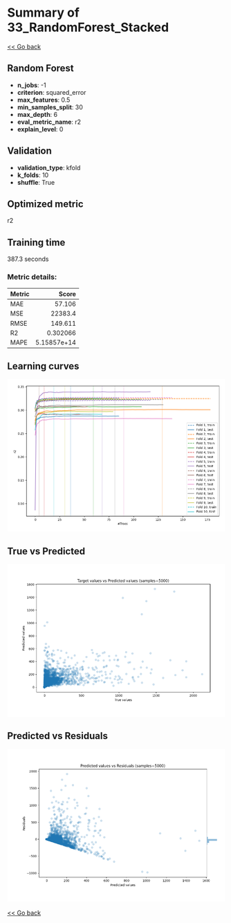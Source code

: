 # Summary of 33_RandomForest_Stacked

[<< Go back](../README.md)


## Random Forest
- **n_jobs**: -1
- **criterion**: squared_error
- **max_features**: 0.5
- **min_samples_split**: 30
- **max_depth**: 6
- **eval_metric_name**: r2
- **explain_level**: 0

## Validation
 - **validation_type**: kfold
 - **k_folds**: 10
 - **shuffle**: True

## Optimized metric
r2

## Training time

387.3 seconds

### Metric details:
| Metric   |           Score |
|:---------|----------------:|
| MAE      |    57.106       |
| MSE      | 22383.4         |
| RMSE     |   149.611       |
| R2       |     0.302066    |
| MAPE     |     5.15857e+14 |



## Learning curves
![Learning curves](learning_curves.png)
## True vs Predicted

![True vs Predicted](true_vs_predicted.png)


## Predicted vs Residuals

![Predicted vs Residuals](predicted_vs_residuals.png)



[<< Go back](../README.md)
